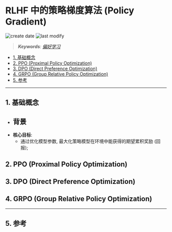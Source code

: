 RLHF 中的策略梯度算法 (Policy Gradient)
===
<!--START_SECTION:badge-->
![create date](https://img.shields.io/static/v1?label=create%20date&message=2025-09-24&label_color=gray&color=lightsteelblue&style=flat-square)
![last modify](https://img.shields.io/static/v1?label=last%20modify&message=2025-09-25%2003%3A17%3A40&label_color=gray&color=thistle&style=flat-square)
<!--END_SECTION:badge-->
<!--info
date: 2025-09-24 06:04:17
toc_title: '策略梯度算法'
top: false
draft: false
hidden: true
omit_in_tag_toc: false
section_number: true
level: 0
tags: []
-->

<!--START_SECTION:keywords-->
> ***Keywords**: [偏好学习](./偏好学习.md)*
<!--END_SECTION:keywords-->

<!--START_SECTION:paper_title-->
<!--END_SECTION:paper_title-->

<!--START_SECTION:toc-->
- [1. 基础概念](#1-基础概念)
- [2. PPO (Proximal Policy Optimization)](#2-ppo-proximal-policy-optimization)
- [3. DPO (Direct Preference Optimization)](#3-dpo-direct-preference-optimization)
- [4. GRPO (Group Relative Policy Optimization)](#4-grpo-group-relative-policy-optimization)
- [5. 参考](#5-参考)
<!--END_SECTION:toc-->

---

## 1. 基础概念

- **背景**
    -
- **核心目标**:
    - 通过优化模型参数, 最大化策略模型在环境中能获得的期望累积奖励 (回报);


<!--START_SECTION:keyword-->
<!--keyword_info
name: 'PPO'
extra_url: false
-->
## 2. PPO (Proximal Policy Optimization)
<!--END_SECTION:keyword-->



<!--START_SECTION:keyword-->
<!--keyword_info
name: 'DPO'
extra_url: false
-->
## 3. DPO (Direct Preference Optimization)
<!--END_SECTION:keyword-->



<!--START_SECTION:keyword-->
<!--keyword_info
name: 'GRPO'
extra_url: false
-->
## 4. GRPO (Group Relative Policy Optimization)
<!--END_SECTION:keyword-->


---

<!-- no toc -->
## 5. 参考